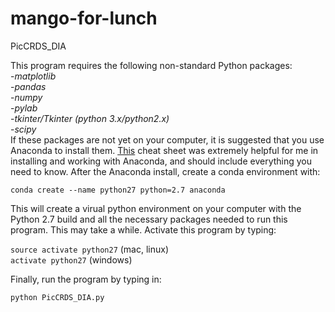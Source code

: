 # mango-for-lunch
PicCRDS_DIA

This program requires the following non-standard Python packages:   
-*matplotlib*   
-*pandas*   
-*numpy*   
-*pylab*   
-*tkinter/Tkinter (python 3.x/python2.x)*   
-*scipy*   
If these packages are not yet on your computer, it is suggested that you use Anaconda to install them. [This](http://conda.pydata.org/docs/_downloads/conda-cheatsheet.pdf) cheat sheet was extremely helpful for me in installing and working with Anaconda, and should include everything you need to know. After the Anaconda install, create a conda environment with:

```conda create --name python27 python=2.7 anaconda```

This will create a virual python environment on your computer with the Python 2.7 build and all the necessary packages needed to run this program. This may take a while. Activate this program by typing:

```source activate python27``` (mac, linux)  
```activate python27``` (windows)

Finally, run the program by typing in:

```python PicCRDS_DIA.py```
